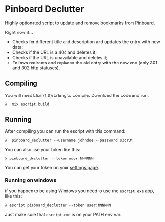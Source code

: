 # Pinboard Declutter

Highly optionated script to update and remove bookmarks from [Pinboard](https://pinboard.in/).

Right now it...

- Checks for different title and description and updates the entry with new data;
- Checks if the URL is a 404 and deletes it;
- Checks if the URL is unavailable and deletes it;
- Follows redirects and replaces the old entry with the new one (only 301 and 302 http statuses).

## Compiling

You will need Elixir(1.9)/Erlang to compile. Download the code and run:

```
λ  mix escript.build
```

## Running

After compiling you can run the escript with this command:

```
λ  pinboard_declutter --username johndoe --password s3cr3t
```

You can also use your token like this:

```
λ pinboard_declutter --token user:NNNNNN
```

You can get your token on your [settings page](https://pinboard.in/settings/password).

### Running on windows

If you happen to be using Windows you need to use the `escript.exe` app, like
this:

```
λ escript pinboard_declutter --token user:NNNNNN
```

Just make sure that `escript.exe` is on your PATH env var.
